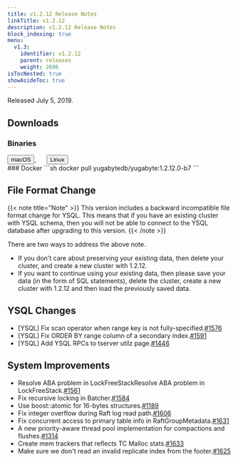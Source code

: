 ```yaml
---
title: v1.2.12 Release Notes
linkTitle: v1.2.12
description: v1.2.12 Release Notes
block_indexing: true
menu:
  v1.3:
    identifier: v1.2.12
    parent: releases
    weight: 2696
isTocNested: true
showAsideToc: true
---
```


Released July 5, 2019.

## Downloads
### Binaries
<a class="download-binary-link" href="https://downloads.yugabyte.com/yugabyte-ce-1.2.12.0-darwin.tar.gz">
  <button>
    <i class="fab fa-apple"></i><span class="download-text">macOS</span>
  </button>
</a>
&nbsp; &nbsp; &nbsp; 
<a class="download-binary-link" href="https://downloads.yugabyte.com/yugabyte-ce-1.2.12.0-linux.tar.gz">
  <button>
    <i class="fab fa-linux"></i><span class="download-text">Linux</span>
  </button>
</a>
<br />
### Docker
```sh
docker pull yugabytedb/yugabyte:1.2.12.0-b7
```

## File Format Change

{{< note title="Note" >}}
This version includes a backward incompatible file format change for YSQL. This means that if you have an existing cluster with YSQL schema, then you will not be able to connect to the YSQL database after upgrading to this version.
{{< /note >}}

There are two ways to address the above note.

* If you don't care about preserving your existing data, then delete your cluster, and create a new cluster with 1.2.12. 
* If you want to continue using your existing data, then please save your data (in the form of
  SQL statements), delete the cluster, create a new cluster with 1.2.12 and then load the previously saved data.

## YSQL Changes
* [YSQL] Fix scan operator when range key is not
  fully-specified.[#1576](https://github.com/yugabyte/yugabyte-db/issues/1576)
* [YSQL] Fix ORDER BY range column of a secondary
  index.[#1591](https://github.com/yugabyte/yugabyte-db/issues/1591)
* [YSQL] Add YSQL RPCs to tserver utilz
  page.[#1446](https://github.com/yugabyte/yugabyte-db/issues/1446)

## System Improvements
*  Resolve ABA problem in LockFreeStackResolve ABA problem in
   LockFreeStack.[#1561](https://github.com/yugabyte/yugabyte-db/issues/1561)
* Fix recursive locking in Batcher.[#1584](https://github.com/yugabyte/yugabyte-db/issues/1584)
* Use boost::atomic for 16-bytes
  structures.[#1189](https://github.com/yugabyte/yugabyte-db/issues/1189)
* Fix integer overflow during Raft log read
  path.[#1606](https://github.com/yugabyte/yugabyte-db/issues/1606)
* Fix concurrent access to primary table info in
  RaftGroupMetadata.[#1631](https://github.com/yugabyte/yugabyte-db/issues/1631)
* A new priority-aware thread pool implementation for compactions and
  flushes.[#1314](https://github.com/yugabyte/yugabyte-db/issues/1314)
* Create mem trackers that reflects TC Malloc
  stats.[#1633](https://github.com/yugabyte/yugabyte-db/issues/1633)
* Make sure we don't read an invalid replicate index from the
  footer.[#1625](https://github.com/yugabyte/yugabyte-db/issues/1625)
